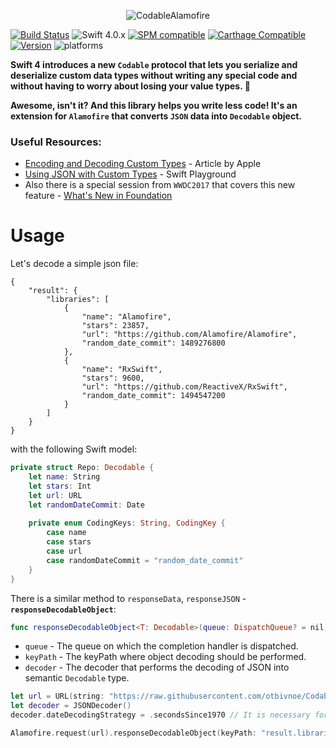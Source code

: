 <p align="center">
  <img src="http://i.imgur.com/x2E68WN.png" alt="CodableAlamofire"/>
</p>

[![Build Status](https://travis-ci.org/Otbivnoe/CodableAlamofire.svg?branch=master)](https://travis-ci.org/Otbivnoe/CodableAlamofire)
![Swift 4.0.x](https://img.shields.io/badge/Swift-4.0-orange.svg)
[![SPM compatible](https://img.shields.io/badge/SPM-compatible-brightgreen.svg)](https://github.com/apple/swift-package-manager)
[![Carthage Compatible](https://img.shields.io/badge/Carthage-compatible-4BC51D.svg?style=flat)](https://github.com/Carthage/Carthage)
[![Version](https://img.shields.io/cocoapods/v/CodableAlamofire.svg?style=flat)](http://cocoadocs.org/docsets/CodableAlamofire)
![platforms](https://img.shields.io/badge/platforms-iOS%20%7C%20macOS%20%7C%20tvOS%20%7C%20watchOS%20%7C%20Linux-333333.svg)

**Swift 4 introduces a new `Codable` protocol that lets you serialize and deserialize custom data types without writing any special code and without having to worry about losing your value types. 🎉**

**Awesome, isn't it? And this library helps you write less code! It's an extension for `Alamofire` that converts `JSON` data into `Decodable` object.**

### Useful Resources:
- [Encoding and Decoding Custom Types](https://developer.apple.com/documentation/foundation/archives_and_serialization/encoding_and_decoding_custom_types) - Article by Apple
- [Using JSON with Custom Types](https://developer.apple.com/documentation/foundation/archives_and_serialization/using_json_with_custom_types) - Swift Playground
- Also there is a special session from `WWDC2017` that covers this new feature - [What's New in Foundation](https://developer.apple.com/videos/play/wwdc2017/212/)

# Usage

Let's decode a simple json file:
```
{
    "result": {
        "libraries": [
            {
                "name": "Alamofire",
                "stars": 23857,
                "url": "https://github.com/Alamofire/Alamofire",
                "random_date_commit": 1489276800
            },
            {
                "name": "RxSwift",
                "stars": 9600,
                "url": "https://github.com/ReactiveX/RxSwift",
                "random_date_commit": 1494547200
            }	
        ]
    }
}
```

with the following Swift model: 

```swift
private struct Repo: Decodable {
    let name: String
    let stars: Int
    let url: URL
    let randomDateCommit: Date
    
    private enum CodingKeys: String, CodingKey {
        case name
        case stars
        case url
        case randomDateCommit = "random_date_commit"
    }
}
```

There is a similar method to `responseData`, `responseJSON` - **`responseDecodableObject`**:

```swift 
func responseDecodableObject<T: Decodable>(queue: DispatchQueue? = nil, keyPath: String? = nil, decoder: JSONDecoder = JSONDecoder(), completionHandler: @escaping (DataResponse<T>) -> Void)
```

- `queue` - The queue on which the completion handler is dispatched.
- `keyPath` - The keyPath where object decoding should be performed.
- `decoder` - The decoder that performs the decoding of JSON into semantic `Decodable` type.

```swift
let url = URL(string: "https://raw.githubusercontent.com/otbivnoe/CodableAlamofire/master/keypathArray.json")!
let decoder = JSONDecoder()
decoder.dateDecodingStrategy = .secondsSince1970 // It is necessary for correct decoding. Timestamp -> Date.

Alamofire.request(url).responseDecodableObject(keyPath: "result.libraries", decoder: decoder) { (response: DataResp